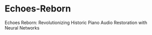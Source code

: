 # Echoes-Reborn
Echoes Reborn: Revolutionizing Historic Piano Audio Restoration with Neural Networks
